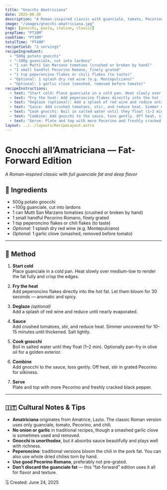 ```yaml
---
title: "Gnocchi Amatriciana"
date: 2025-06-20
description: "A Roman-inspired classic with guanciale, tomato, Pecorino, and chili, served with pillowy gnocchi."
image: "/images/gnocchi-amatriciana.jpg"
tags: [gnocchi, pasta, italian, classic]
prepTime: "PT10M"
cookTime: "PT30M"
totalTime: "PT40M"
recipeYield: "2 servings"
recipeIngredient:
  - "500g potato gnocchi"
  - "~100g guanciale, cut into lardons"
  - "1 can Mutti San Marzano tomatoes (crushed or broken by hand)"
  - "1 small handful Pecorino Romano, finely grated"
  - "1 tsp peperoncino flakes or chili flakes (to taste)"
  - "Optional: 1 splash dry red wine (e.g. Montepulciano)"
  - "Optional: 1 garlic clove (smashed, removed before tomato)"
recipeInstructions:
  - text: "Start cold: Place guanciale in a cold pan. Heat slowly over medium-low to render the fat fully and crisp the edges."
  - text: "Fry the heat: Add peperoncino flakes directly into the hot fat. Let them bloom for 30 seconds — aromatic and spicy."
  - text: "Deglaze (optional): Add a splash of red wine and reduce until nearly evaporated."
  - text: "Sauce: Add crushed tomatoes, stir, and reduce heat. Simmer uncovered for 10–15 minutes until thickened. Salt lightly."
  - text: "Cook gnocchi: Boil in salted water until they float (1–2 min). Optionally pan-fry in olive oil for a golden exterior."
  - text: "Combine: Add gnocchi to the sauce, toss gently. Off heat, stir in grated Pecorino for silkiness."
  - text: "Serve: Plate and top with more Pecorino and freshly cracked black pepper."
layout: ../../layouts/RecipeLayout.astro
---
```


# Gnocchi all’Amatriciana — Fat-Forward Edition
*A Roman-inspired classic with full guanciale fat and deep flavor*

## 🧂 Ingredients
- 500g potato gnocchi  
- ~100g guanciale, cut into lardons  
- 1 can Mutti San Marzano tomatoes (crushed or broken by hand)  
- 1 small handful Pecorino Romano, finely grated  
- 1 tsp peperoncino flakes or chili flakes (to taste)  
- *Optional:* 1 splash dry red wine (e.g. Montepulciano)  
- *Optional:* 1 garlic clove (smashed, removed before tomato)  

---

## 🔪 Method

1. **Start cold**  
   Place guanciale in a cold pan. Heat slowly over medium-low to render the fat fully and crisp the edges.

2. **Fry the heat**  
   Add peperoncino flakes directly into the hot fat. Let them bloom for 30 seconds — aromatic and spicy.

3. **Deglaze** *(optional)*  
   Add a splash of red wine and reduce until nearly evaporated.

4. **Sauce**  
   Add crushed tomatoes, stir, and reduce heat. Simmer uncovered for 10–15 minutes until thickened. Salt lightly.

5. **Cook gnocchi**  
   Boil in salted water until they float (1–2 min). Optionally pan-fry in olive oil for a golden exterior.

6. **Combine**  
   Add gnocchi to the sauce, toss gently. Off heat, stir in grated Pecorino for silkiness.

7. **Serve**  
   Plate and top with more Pecorino and freshly cracked black pepper.

---

## 🇮🇹 Cultural Notes & Tips

- **Amatriciana** originates from Amatrice, Lazio. The classic Roman version uses only guanciale, tomato, Pecorino, and chili.
- **No onion or garlic** in traditional recipes, though a smashed garlic clove is sometimes used and removed.
- **Gnocchi is unorthodox**, but it absorbs sauce beautifully and plays well with richness.
- **Peperoncino**: traditional versions bloom the chili in the pork fat. You can also use whole dried chilies torn by hand.
- **Use good Pecorino Romano**, preferably not pre-grated.
- **Don’t discard the guanciale fat** — this “fat-forward” edition uses it all for flavor and texture.

🗓 Created: June 24, 2025